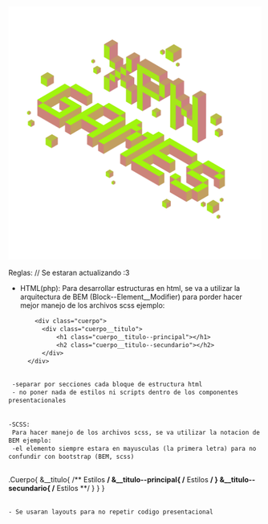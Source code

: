 <img src="./public/Logo%20XPN%20GAMES_Mesa%20de%20trabajo%201%20copia%205.png" alt="" class="">

Reglas:  // Se estaran actualizando :3
- HTML(php): 
  Para desarrollar estructuras en html, se va a utilizar la arquitectura de BEM (Block--Element__Modifier) para porder
  hacer mejor manejo de los archivos scss ejemplo: 
  
  ```
      <div class="cuerpo">
        <div class="cuerpo__titulo">
            <h1 class="cuerpo__titulo--principal"></h1>
            <h2 class="cuerpo__titulo--secundario"></h2>
        </div>
    </div>
    
 ```
  -separar por secciones cada bloque de estructura html
  - no poner nada de estilos ni scripts dentro de los componentes presentacionales
  
  
-SCSS:
  Para hacer manejo de los archivos scss, se va utilizar la notacion de BEM ejemplo:
  -el elemento siempre estara en mayusculas (la primera letra) para no confundir con bootstrap (BEM, scss)
   
  ```
  .Cuerpo{
    &__titulo{
           /** Estilos **/
        &__titulo--principal{
           /** Estilos **/
            }
        &__titulo--secundario{
           /** Estilos **/
            }
        }
}
```

- Se usaran layouts para no repetir codigo presentacional





